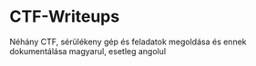 # CTF-Writeups
Néhány CTF, sérülékeny gép és feladatok megoldása és ennek dokumentálása magyarul, esetleg angolul

